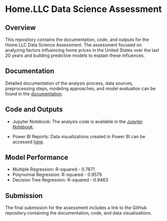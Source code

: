 # Home.LLC Data Science Assessment

## Overview

This repository contains the documentation, code, and outputs for the Home.LLC Data Science Assessment. The assessment focused on analyzing factors influencing home prices in the United States over the last 20 years and building predictive models to explain these influences.

## Documentation

Detailed documentation of the analysis process, data sources, preprocessing steps, modeling approaches, and model evaluation can be found in the [documentation](https://github.com/ahs95/Home.LLC_Assessment/blob/main/Documentation.pdf).

## Code and Outputs

- Jupyter Notebook: The analysis code is available in the [Jupyter Notebook](https://github.com/ahs95/Home.LLC_Assessment/blob/main/Model%20Building.ipynb).

- Power BI Reports: Data visualizations created in Power BI can be accessed [here](https://github.com/ahs95/Home.LLC_Assessment/blob/main/house_index_insights.pbix).

## Model Performance

- Multiple Regression: R-squared - 0.7871
- Polynomial Regression: R-squared - 0.9579
- Decision Tree Regression: R-squared - 0.9463

## Submission

The final submission for the assessment includes a link to the GitHub repository containing the documentation, code, and data visualizations.
